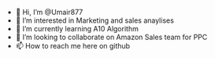 - 👋 Hi, I’m @Umair877
- 👀 I’m interested in Marketing and sales anaylises
- 🌱 I’m currently learning A10 Algorithm
- 💞️ I’m looking to collaborate on Amazon Sales team for PPC
- 📫 How to reach me here on github

<!---
Umair877/Umair877 is a ✨ special ✨ repository because its `README.md` (this file) appears on your GitHub profile.
You can click the Preview link to take a look at your changes.
--->
